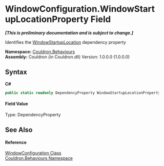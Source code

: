 # WindowConfiguration.WindowStartupLocationProperty Field
 _**\[This is preliminary documentation and is subject to change.\]**_

Identifies the <a href="P_Couldron_Behaviours_WindowConfiguration_WindowStartupLocation">WindowStartupLocation</a>&nbsp;dependency property

**Namespace:**&nbsp;<a href="N_Couldron_Behaviours">Couldron.Behaviours</a><br />**Assembly:**&nbsp;Couldron (in Couldron.dll) Version: 1.0.0.0 (1.0.0.0)

## Syntax

**C#**<br />
``` C#
public static readonly DependencyProperty WindowStartupLocationProperty
```


#### Field Value
Type: DependencyProperty

## See Also


#### Reference
<a href="T_Couldron_Behaviours_WindowConfiguration">WindowConfiguration Class</a><br /><a href="N_Couldron_Behaviours">Couldron.Behaviours Namespace</a><br />